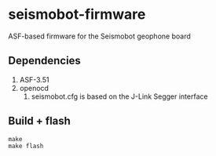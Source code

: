 # seismobot-firmware
ASF-based firmware for the Seismobot geophone board

## Dependencies
1. ASF-3.51
2. openocd
    1. seismobot.cfg is based on the J-Link Segger interface

## Build + flash
```
make
make flash
```
